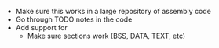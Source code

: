 - Make sure this works in a large repository of assembly code
- Go through TODO notes in the code
- Add support for
    - Make sure sections work (BSS, DATA, TEXT, etc)
